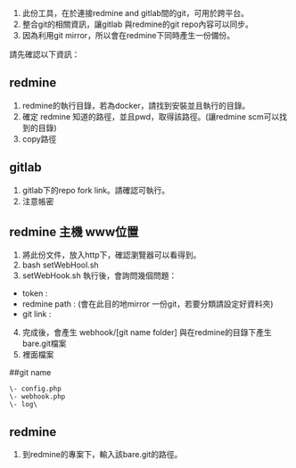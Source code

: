 1. 此份工具，在於連接redmine and gitlab間的git，可用於跨平台。
2. 整合git的相關資訊，讓gitlab 與redmine的git repo內容可以同步。
3. 因為利用git mirror，所以會在redmine下同時產生一份備份。

請先確認以下資訊：  

## redmine

1. redmine的執行目錄，若為docker，請找到安裝並且執行的目錄。
2. 確定 redmine 知道的路徑，並且pwd，取得該路徑。(讓redmine scm可以找到的目錄)
3. copy路徑

## gitlab

1. gitlab下的repo fork link。請確認可執行。
2. 注意帳密

## redmine 主機 www位置

1. 將此份文件，放入http下，確認瀏覽器可以看得到。
2. bash setWebHool.sh
3. setWebHook.sh 執行後，會詢問幾個問題：
  - token : 
  - redmine path : (會在此目的地mirror 一份git，若要分類請設定好資料夾)
  - git link : 
4. 完成後，會產生 webhook/[git name folder] 與在redmine的目錄下產生bare.git檔案
5. 裡面檔案

##git name
```
\- config.php
\- webhook.php
\- log\
```
## redmine

1. 到redmine的專案下，輸入該bare.git的路徑。
